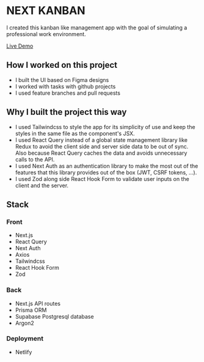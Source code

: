 # NEXT KANBAN

I created this kanban like management app with the goal of simulating a professional work environment.

[Live Demo](https://next-kanban.netlify.app)

## How I worked on this project

- I built the UI based on Figma designs
- I worked with tasks with github projects
- I used feature branches and pull requests

## Why I built the project this way

- I used Tailwindcss to style the app for its simplicity of use and keep the styles in the same file as the component's JSX.
- I used React Query instead of a global state management library like Redux to avoid the client side and server side data to be out of sync. Also because React Query caches the data and avoids unnecessary calls to the API.
- I used Next Auth as an authentication library to make the most out of the features that this library provides out of the box (JWT, CSRF tokens, ...).
- I used Zod along side React Hook Form to validate user inputs on the client and the server.

## Stack

### Front

- Next.js
- React Query
- Next Auth
- Axios
- Tailwindcss
- React Hook Form
- Zod

### Back

- Next.js API routes
- Prisma ORM
- Supabase Postgresql database
- Argon2

### Deployment

- Netlify
